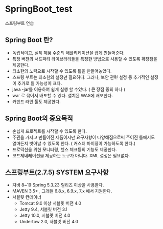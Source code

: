 # SpringBoot_test

스프링부트 연습

## Spring Boot 란?

-   독립적이고, 실제 제품 수준의 애플리케이션을 쉽게 만들어준다.
-   특정 버전의 서드파티 라이브러리들을 특정한 방법으로 사용할 수 있도록 확장점을 제공한다.
-   최소한의 노력으로 시작할 수 있도록 틀을 만들어놓았다.
-   스프링 부트는 최소한의 설정만 필요하다. 그러나, 보안 관련 설정 등 추가적인 설정이 추가로 될 가능성이 크다.
-   java -jar를 이용하여 쉽게 실행 할 수있다. ( 큰 장점 중의 하나 )
-   war 로 묶어서 배포할 수 있다. 설치된 WAS에 배포한다.
-   커맨드 라인 툴도 제공한다.

## Spring Boot의 중요목적

-   손쉽게 프로젝트를 시작할 수 있도록 한다.
-   주관을 가지고 만들어진 제품이지만 요구사항이 다양해짐으로써 주어진 틀에서도 얼마든지 벗아날 수 있도록 한다. ( 커스터 마이징이 가능하도록 한다.)
-   프로덕션을 위한 모니터링, 헬스 체크등의 기능도 제공한다.
-   코드제네레이션을 제공하는 도구가 아니다. XML 설정은 필요없다.

## 스프링부트(2.7.5) SYSTEM 요구사항

-   자바 8~19 Spring 5.3.23 릴리즈 이상을 사용한다.
-   MAVEN 3.5+ , 그래들 6.8.x, 6.9.x, 7.x 에서 지원한다.
-   서블릿 컨테이너
    -   Tomcat 9.0 이상 서블릿 버전 4.0
    -   Jetty 9.4, 서블릿 버전 3.1
    -   Jetty 10.0, 서블릿 버전 4.0
    -   Undertow 2.0, 서블릿 버전 4.0
